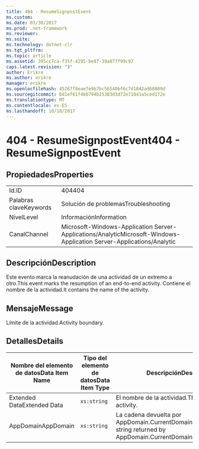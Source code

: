 ```yaml
---
title: 404 - ResumeSignpostEvent
ms.custom: 
ms.date: 03/30/2017
ms.prod: .net-framework
ms.reviewer: 
ms.suite: 
ms.technology: dotnet-clr
ms.tgt_pltfrm: 
ms.topic: article
ms.assetid: 395cc7ca-f35f-4295-be97-39a077f99c97
caps.latest.revision: "3"
author: Erikre
ms.author: erikre
manager: erikre
ms.openlocfilehash: 45267f8eae7e9b7bc56540bf6c7d1842ad68889d
ms.sourcegitcommit: bd1ef61f4bb794b25383d3d72e71041a5ced172e
ms.translationtype: MT
ms.contentlocale: es-ES
ms.lasthandoff: 10/18/2017
---
```

# <a name="404---resumesignpostevent"></a><span data-ttu-id="8a98b-102">404 - ResumeSignpostEvent</span><span class="sxs-lookup"><span data-stu-id="8a98b-102">404 - ResumeSignpostEvent</span></span>
## <a name="properties"></a><span data-ttu-id="8a98b-103">Propiedades</span><span class="sxs-lookup"><span data-stu-id="8a98b-103">Properties</span></span>  
  
|||  
|-|-|  
|<span data-ttu-id="8a98b-104">Id.</span><span class="sxs-lookup"><span data-stu-id="8a98b-104">ID</span></span>|<span data-ttu-id="8a98b-105">404</span><span class="sxs-lookup"><span data-stu-id="8a98b-105">404</span></span>|  
|<span data-ttu-id="8a98b-106">Palabras clave</span><span class="sxs-lookup"><span data-stu-id="8a98b-106">Keywords</span></span>|<span data-ttu-id="8a98b-107">Solución de problemas</span><span class="sxs-lookup"><span data-stu-id="8a98b-107">Troubleshooting</span></span>|  
|<span data-ttu-id="8a98b-108">Nivel</span><span class="sxs-lookup"><span data-stu-id="8a98b-108">Level</span></span>|<span data-ttu-id="8a98b-109">Información</span><span class="sxs-lookup"><span data-stu-id="8a98b-109">Information</span></span>|  
|<span data-ttu-id="8a98b-110">Canal</span><span class="sxs-lookup"><span data-stu-id="8a98b-110">Channel</span></span>|<span data-ttu-id="8a98b-111">Microsoft-Windows-Application Server-Applications/Analytic</span><span class="sxs-lookup"><span data-stu-id="8a98b-111">Microsoft-Windows-Application Server-Applications/Analytic</span></span>|  
  
## <a name="description"></a><span data-ttu-id="8a98b-112">Descripción</span><span class="sxs-lookup"><span data-stu-id="8a98b-112">Description</span></span>  
 <span data-ttu-id="8a98b-113">Este evento marca la reanudación de una actividad de un extremo a otro.</span><span class="sxs-lookup"><span data-stu-id="8a98b-113">This event marks the resumption of an end-to-end activity.</span></span> <span data-ttu-id="8a98b-114">Contiene el nombre de la actividad.</span><span class="sxs-lookup"><span data-stu-id="8a98b-114">It contains the name of the activity.</span></span>  
  
## <a name="message"></a><span data-ttu-id="8a98b-115">Mensaje</span><span class="sxs-lookup"><span data-stu-id="8a98b-115">Message</span></span>  
 <span data-ttu-id="8a98b-116">Límite de la actividad.</span><span class="sxs-lookup"><span data-stu-id="8a98b-116">Activity boundary.</span></span>  
  
## <a name="details"></a><span data-ttu-id="8a98b-117">Detalles</span><span class="sxs-lookup"><span data-stu-id="8a98b-117">Details</span></span>  
  
|<span data-ttu-id="8a98b-118">Nombre del elemento de datos</span><span class="sxs-lookup"><span data-stu-id="8a98b-118">Data Item Name</span></span>|<span data-ttu-id="8a98b-119">Tipo del elemento de datos</span><span class="sxs-lookup"><span data-stu-id="8a98b-119">Data Item Type</span></span>|<span data-ttu-id="8a98b-120">Descripción</span><span class="sxs-lookup"><span data-stu-id="8a98b-120">Description</span></span>|  
|--------------------|--------------------|-----------------|  
|<span data-ttu-id="8a98b-121">Extended Data</span><span class="sxs-lookup"><span data-stu-id="8a98b-121">Extended Data</span></span>|`xs:string`|<span data-ttu-id="8a98b-122">El nombre de la actividad.</span><span class="sxs-lookup"><span data-stu-id="8a98b-122">The name of the activity.</span></span>|  
|<span data-ttu-id="8a98b-123">AppDomain</span><span class="sxs-lookup"><span data-stu-id="8a98b-123">AppDomain</span></span>|`xs:string`|<span data-ttu-id="8a98b-124">La cadena devuelta por AppDomain.CurrentDomain.FriendlyName.</span><span class="sxs-lookup"><span data-stu-id="8a98b-124">The string returned by AppDomain.CurrentDomain.FriendlyName.</span></span>|
